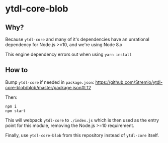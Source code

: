 # ytdl-core-blob

## Why?

Because `ytdl-core` and many of it's dependencies have an unrational dependency for Node.js >=10, and we're using Node 8.x

This engine dependency errors out when using `yarn install`

## How to

Bump `ytdl-core` if needed in `package.json`: https://github.com/Stremio/ytdl-core-blob/blob/master/package.json#L12

Then:
```
npm i
npm start
```

This will webpack `ytdl-core` to `./index.js` which is then used as the entry point for this module, removing the Node.js >=10 requirement.

Finally, use `ytdl-core-blob` from this repository instead of `ytdl-core` itself.
